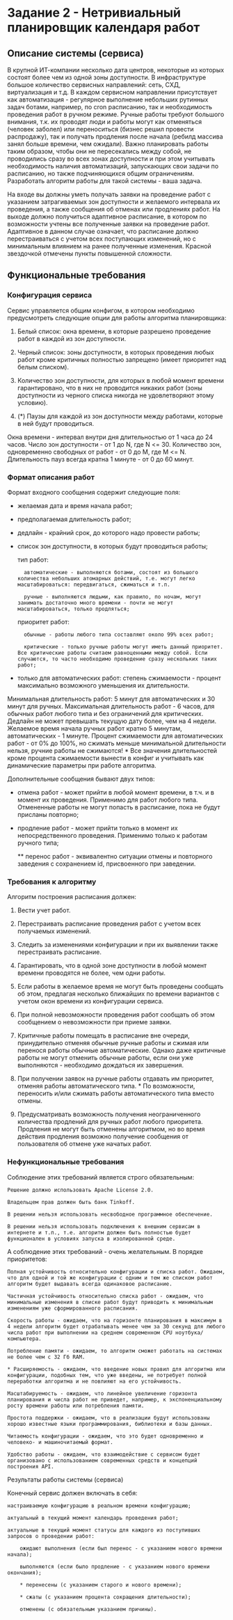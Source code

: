 # Задание 2 - Нетривиальный планировщик календаря работ

## Описание системы (сервиса)

В крупной ИТ-компании несколько дата центров, некоторые из которых состоят более чем из одной зоны доступности. В инфраструктуре большое количество сервисных направлений: сеть, СХД, виртуализация и т.д. В каждом сервисном направлении присутствует как автоматизация - регулярное выполнение небольших рутинных задач ботами, например, по cron расписанию, так и необходимость проведения работ в ручном режиме. Ручные работы требуют большого внимания, т.к. их проводят люди и работы могут как отменяться (человек заболел) или переноситься (бизнес решил провести распродажу), так и получать продления после начала (ребилд массива занял больше времени, чем ожидали). Важно планировать работы таким образом, чтобы они не пересекались между собой, не проводились сразу во всех зонах доступности и при этом учитывать необходимость наличия автоматизаций, запускающих свои задачи по расписанию, но также подчиняющихся общим ограничениям. Разработать алгоритм работы для такой системы - ваша задача.

На входе вы должны уметь получать заявки на проведение работ с указанием затрагиваемых зон доступности и желаемого интервала их проведения, а также сообщения об отменах или продлениях работ. На выходе должно получиться адаптивное расписание, в котором по возможности учтены все полученные заявки на проведение работ. Адаптивное в данном случае означает, что расписание должно перестраиваться с учетом всех поступающих изменений, но с минимальным влиянием на ранее полученные изменения. Красной звездочкой отмечены пункты повышенной сложности.

## Функциональные требования

### Конфигурация сервиса

Сервис управляется общим конфигом, в котором необходимо предусмотреть следующие опции для работы алгоритма планировщика:

1) Белый список: окна времени, в которые разрешено проведение работ в каждой из зон доступности.

2) Черный список: зоны доступности, в которых проведения любых работ кроме критичных полностью запрещено (имеет приоритет над белым списком).

3) Количество зон доступности, для которых в любой момент времени гарантировано, что в них не проводится никаких работ (зоны доступности из черного списка никогда не удовлетворяют этому условию).

4) (*) Паузы для каждой из зон доступности между работами, которые в ней будут проводиться.

Окна времени - интервал внутри дня длительностью от 1 часа до 24 часов. Число зон доступности - от 1 до N, где N <= 30. Количество зон, одновременно свободных от работ - от 0 до M, где M <= N. Длительность пауз всегда кратна 1 минуте - от 0 до 60 минут.

### Формат описания работ

Формат входного сообщения содержит следующие поля:

* желаемая дата и время начала работ;

* предполагаемая длительность работ;

* дедлайн - крайний срок, до которого надо провести работы;

* список зон доступности, в которых будут проводиться работы;

    тип работ:

        автоматические - выполняются ботами, состоят из большого количества небольших атомарных действий, т.е. могут легко масштабироваться: передвигаться, сжиматься и т.п.

        ручные - выполняются людьми, как правило, по ночам, могут занимать достаточно много времени - почти не могут масштабироваться, только продляться;

    приоритет работ:

        обычные - работы любого типа составляют около 99% всех работ;

        критические - только ручные работы могут иметь данный приоритет. Все критические работы считаем равноценными между собой. Если случаются, то часто необходимо проведение сразу нескольких таких работ;

* только для автоматических работ: степень сжимаемости - процент максимально возможного уменьшения их длительности.

Минимальная длительность работ: 5 минут для автоматических и 30 минут для ручных. Максимальная длительность работ - 6 часов, для обычных работ любого типа и без ограничений для критических. Дедлайн не может превышать текущую дату более, чем на 4 недели. Желаемое время начала ручных работ кратно 5 минутам, автоматических - 1 минуте. Процент сжимаемости для автоматических работ - от 0% до 100%, но сжимать меньше минимальной длительности нельзя, ручние работы не сжимаются! * Все значения длительностей кроме процента сжимаемости вынести в конфиг и учитывать как динамические параметры при работе алгоритма.

Дополнительные сообщения бывают двух типов:

* отмена работ - может прийти в любой момент времени, в т.ч. и в момент их проведения. Применимо для работ любого типа. Отмененные работы не могут попасть в расписание, пока не будут присланы повторно;

* продление работ - может прийти только в момент их непосредственного проведения. Применимо только к работам ручного типа;

    ** перенос работ - эквивалентно ситуации отмены и повторного заведения с сохранением id, присвоенного при заведении.

### Требования к алгоритму

Алгоритм построения расписания должен:

1) Вести учет работ.

2) Перестраивать расписание проведения работ с учетом всех получаемых изменений.

3) Следить за изменениями конфигурации и при их выявлении также перестраивать расписание.

4) Гарантировать, что в одной зоне доступности в любой момент времени проводятся не более, чем одни работы.

5) Если работы в желаемое время не могут быть проведены сообщать об этом, предлагая несколько ближайших по времени вариантов с учетом окон времени из конфигурации сервиса.

6) При полной невозможности проведения работ сообщать об этом сообщением о невозможности при приеме заявки.

7) Критичные работы помещать в расписание вне очереди, принудительно отменяя обычные ручные работы и сжимая или перенося работы обычные автоматические. Однако даже критичные работы не могут отменить обычные работы, если они уже выполняются - необходимо дождаться их завершения.

8) При получении заявок на ручные работы отдавать им приоритет, отменяя работы автоматического типа. * По возможности, переносить и/или сжимать работы автоматического типа вместо отмены.

9) Предусматривать возможность получения неограниченного количества продлений для ручных работ любого приоритета. Продления не могут быть отменены алгоритмом, но во время действия продления возможно получение сообщения от пользователя об отмене уже начатых работ.

### Нефункциональные требования

Соблюдение этих требований является строго обязательным:

    Решение должно использовать Apache License 2.0.

    Владельцем прав должен быть банк Tinkoff.

    В решении нельзя использовать несвободное программное обеспечение.

    В решении нельзя использовать подключения к внешним сервисам в интернете и т.п., т.е. алгоритм должен быть полностью будет функционален в условиях запуска в изолированной среде. 

А соблюдение этих требований - очень желательным. В порядке приоритетов:

    Полная устойчивость относительно конфигурации и списка работ. Ожидаем, что для одной и той же конфигурации с одним и тем же списком работ алгоритм будет выдавать всегда одинаковое расписание.

    Частичная устойчивость относительно списка работ - ожидаем, что минимальные изменения в списке работ будут приводить к минимальным изменениям уже сформированного расписания.

    Скорость работы - ожидаем, что на горизонте планирования в максимум в 4 недели алгоритм будет отрабатывать менее чем за 30 секунд для любого числа работ при выполнении на среднем современном CPU ноутбука/компьютера.

    Потребление памяти - ожидаем, то алгоритм сможет работать на системах не более чем с 32 Гб RAM.

    * Расширяемость - ожидаем, что введение новых правил для алгоритма или конфигурации, подобных тем, что уже введены, не потребует полной переработки алгоритма и не повлияют на его устойчивость.

    Масштабируемость - ожидаем, что линейное увеличение горизонта планирования и числа работ не приведет, например, к экспоненциальному росту времени работы или потребления памяти.

    Простота поддержки - ожидаем, что в реализации будут использованы хорошо известные языки программирования, библиотеки и базы данных.

    Читаемость конфигурации - ожидаем, что это будет одновременно и человеко- и машиночитаемый формат.

    Удобство работы - ожидаем, что взаимодействие с сервисом будет организовано с использованием современных средств и концепций построения API.

Результаты работы системы (сервиса)

Конечный сервис должен включать в себя:

    настраиваемую конфигурацию в реальном времени конфигурацию;

    актуальный в текущий момент календарь проведения работ;

    актуальные в текущий момент статусы для каждого из поступивших запросов о проведении работ:

        ожидают выполнения (если был перенос - с указанием нового времени начала);

        выполняются (если было продление - с указанием нового времени окончания);

        * перенесены (с указанием старого и нового времени);

        * сжаты (с указанием процента сокращения длительности);

        отменены (с обязательным указанием причины).
